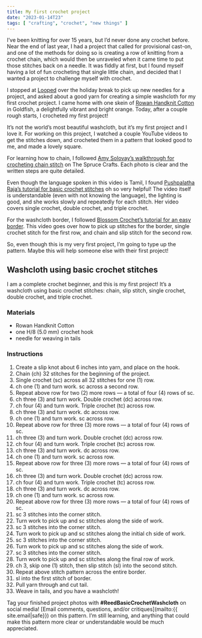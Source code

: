 ```yaml
---
title: My first crochet project
date: "2023-01-14T23"
tags: [ "crafting", "crochet", "new things" ]
---
```


I’ve been knitting for over 15 years, but I’d never done any crochet before. Near the end of last year, I had a project that called for provisional cast-on, and one of the methods for doing so is creating a row of knitting from a crochet chain, which would then be unraveled when it came time to put those stitches back on a needle. It was fiddly at first, but I found myself having a lot of fun crocheting that single little chain, and decided that I wanted a project to challenge myself with crochet.

I stopped at [Looped](https://loopedyarnworks.com/) over the holiday break to pick up new needles for a project, and asked about a good yarn for creating a simple washcloth for my first crochet project. I came home with one skein of [Rowan Handknit Cotton](https://knitrowan.com/en/products/handknit-cotton?taxon_id=875) in Goldfish, a delightfully vibrant and bright orange. Today, after a couple rough starts, I crocheted my first project!

It’s not the world’s most beautiful washcloth, but it’s my first project and I love it. For working on this project, I watched a couple YouTube videos to get the stitches down, and crocheted them in a pattern that looked good to me, and made a lovely square.

For learning how to chain, I followed [Amy Solovay’s walkthrough for crocheting chain stitch](https://www.thesprucecrafts.com/chain-stitch-crochet-photo-tutorial-979078) on The Spruce Crafts. Each photo is clear and the written steps are quite detailed.

Even though the language spoken in this video is Tamil, I found [Pushpalatha Raja’s tutorial for basic crochet stitches](https://youtu.be/5u6wyHw3G64) oh so very helpful! The video itself is understandable (even with not knowing the language), the lighting is good, and she works slowly and repeatedly for each stitch. Her video covers single crochet, double crochet, and triple crochet.

For the washcloth border, I followed [Blossom Crochet’s tutorial for an easy border](https://youtu.be/gnZC82tg6oM). This video goes over how to pick up stitches for the border, single crochet stitch for the first row, and chain and slip stitch for the second row.

So, even though this is my very first project, I’m going to type up the pattern. Maybe this will help someone else with their first project!

## Washcloth using basic crochet stitches

I am a complete crochet beginner, and this is my first project! It’s a washcloth using basic crochet stitches: chain, slip stitch, single crochet, double crochet, and triple crochet.

### Materials

- Rowan Handknit Cotton
- one H/8 (5.0 mm) crochet hook
- needle for weaving in tails

### Instructions

1. Create a slip knot about 6 inches into yarn, and place on the hook.
1. Chain (ch) 32 stitches for the beginning of the project.
1. Single crochet (sc) across all 32 stitches for one (1) row.
1. ch one (1) and turn work. sc across a second row.
1. Repeat above row for two (2) more rows &#8212; a total of four (4) rows of sc.
1. ch three (3) and turn work. Double crochet (dc) across row.
1. ch four (4) and turn work. Triple crochet (tc) across row.
1. ch three (3) and turn work. dc across row.
1. ch one (1) and turn work. sc across row.
1. Repeat above row for three (3) more rows &#8212; a total of four (4) rows of sc.
1. ch three (3) and turn work. Double crochet (dc) across row.
1. ch four (4) and turn work. Triple crochet (tc) across row.
1. ch three (3) and turn work. dc across row.
1. ch one (1) and turn work. sc across row.
1. Repeat above row for three (3) more rows &#8212; a total of four (4) rows of sc.
1. ch three (3) and turn work. Double crochet (dc) across row.
1. ch four (4) and turn work. Triple crochet (tc) across row.
1. ch three (3) and turn work. dc across row.
1. ch one (1) and turn work. sc across row.
1. Repeat above row for three (3) more rows &#8212; a total of four (4) rows of sc.
1. sc 3 stitches into the corner stitch.
1. Turn work to pick up and sc stitches along the side of work.
1. sc 3 stitches into the corner stitch.
1. Turn work to pick up and sc stitches along the initial ch side of work.
1. sc 3 stitches into the corner stitch.
1. Turn work to pick up and sc stitches along the side of work.
1. sc 3 stitches into the corner stitch.
1. Turn work to pick up and sc stitches along the final row of work.
1. ch 3, skip one (1) stitch, then slip stitch (sl) into the second stitch.
1. Repeat above stitch pattern across the entire border.
1. sl into the first stitch of border.
1. Pull yarn through and cut tail.
1. Weave in tails, and you have a washcloth!

Tag your finished project photos with **#ReedBasicCrochetWashcloth** on social media! [Email comments, questions, and/or critiques](mailto:{{ site.email|safe}}) on this pattern. I’m still learning, and anything that could make this pattern more clear or understandable would be much appreciated.
